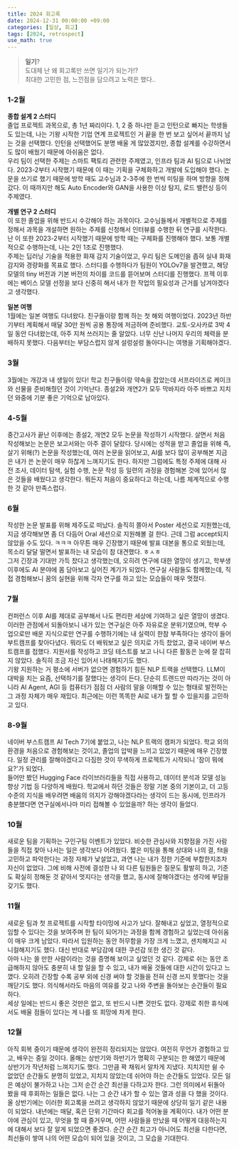```yaml
---
title: 2024 회고록
date: 2024-12-31 00:00:00 +09:00
categories: [일상, 회고]
tags: [2024, retrospect]
use_math: true
---
```

> **일기**?  
도대체 난 왜 회고록만 쓰면 일기가 되는가!?  
최대한 고민한 점, 느낀점을 담으려고 노력은 했다..

### 1-2월
**종합 설계 2 스터디**  
졸업 프로젝트 과목으로, 총 1년 짜리이다. 1, 2 중 하나만 듣고 인턴으로 빠지는 학생들도 있는데, 나는 기왕 시작한 기업 연계 프로젝트인 거 끝을 한 번 보고 싶어서 끝까지 남는 것을 선택했다. 인턴을 선택했어도 분명 배울 게 많았겠지만, 종합 설계를 수강하면서도 많이 배웠기 때문에 아쉬움은 없다.  
우리 팀이 선택한 주제는 스마트 팩토리 관련한 주제였고, 인프라 팀과 AI 팀으로 나뉘었다. 2023-2부터 시작했기 때문에 이 때는 기획을 구체화하고 개발에 도입해야 했다. 논문을 쓰기로 했기 때문에 방학 때도 교수님과 2-3주에 한 번씩 미팅을 하며 방향을 정해갔다. 이 때까지만 해도 Auto Encoder와 GAN을 사용한 이상 탐지, 로드 밸런싱 등이 주제였다.

**개별 연구 2 스터디**  
이 또한 졸업을 위해 반드시 수강해야 하는 과목이다. 교수님들께서 개별적으로 주제를 정해서 과목을 개설하면 원하는 주제를 신청해서 인터뷰를 수행한 뒤 연구를 시작한다. 난 이 또한 2023-2부터 시작했기 때문에 방학 때는 구체화를 진행해야 했다. 보통 개별적으로 수행하는데, 나는 2인 1조로 진행했다.  
주제는 딥러닝 기술을 적용한 화재 감지 기술이었고, 우리 팀은 도메인을 좁혀 실내 화재 감지와 경량화를 목표로 했다. 스터디를 수행하다가 팀원이 YOLOv7을 발견했고, 해당 모델의 tiny 버전과 기본 버전의 차이를 코드를 뜯어보며 스터디를 진행했다. 프젝 이후에는 베이스 모델 선정을 보다 신중히 해서 내가 한 작업의 필요성과 근거를 남겨야겠다고 생각했다.  

**일본 여행**  
1월에는 일본 여행도 다녀왔다. 친구들이랑 함께 하는 첫 해외 여행이었다. 2023년 하반기부터 계획해서 매달 30만 원씩 공용 통장에 저금하며 준비했다. 교토-오사카로 3박 4일 동안 다녀왔는데, 아주 지쳐 쓰러지는 줄 알았다. 너무 신난 나머지 우리의 체력을 분배하지 못했다. 다음부터는 부담스럽지 않게 설렁설렁 돌아다니는 여행을 기획해야겠다.

### 3월
3월에는 개강과 내 생일이 있다! 학교 친구들이랑 약속을 잡았는데 서프라이즈로 케이크와 선물을 준비해줬던 것이 기억난다. 종설2와 개연2가 모두 막바지라 아주 바쁘고 지치던 와중에 기분 좋은 기억으로 남아있다.

### 4-5월
중간고사가 끝난 이후에는 종설2, 개연2 모두 논문을 작성하기 시작했다. 살면서 처음 작성해보는 논문은 보고서와는 아주 결이 달랐다. 당시에는 성적을 받고 졸업을 위해 즉, 살기 위해(?) 논문을 작성했는데, 여러 논문을 읽어보고, AI를 보다 많이 공부해본 지금은 내가 쓴 논문이 매우 하찮게 느껴지기도 한다. 하지만 그럼에도 특정 주제에 대해 사전 조사, 데이터 탐색, 실험 수행, 논문 작성 등 일련의 과정을 경험해본 것에 있어서 많은 것들을 배웠다고 생각한다. 뭐든지 처음이 중요하다고 하는데, 나름 체계적으로 수행한 것 같아 만족스럽다.

### 6월
작성한 논문 발표를 위해 제주도로 떠났다. 솔직히 쫄아서 Poster 세션으로 지원했는데, 지금 생각해보면 좀 더 다듬어 Oral 세션으로 지원해볼 걸 한다. 근데 그럼 accept되지 않았을 수도 있다. ㅋㅋㅋ 아무튼 매우 긴장했기 때문에 발표 대본을 통으로 외웠는데, 목소리 달달 떨면서 발표하는 내 모습이 참 대견했다. ㅎㅅㅎ  
그저 긴장과 기대만 가득 찼다고 생각했는데, 오히려 연구에 대한 열망이 생기고, 학부생 이후에도 AI 분야에 몸 담아보고 싶어진 계기가 되었다. 연구실 사람들도 함께했는데, 직접 경험해보니 꿈의 실현을 위해 각자 연구를 하고 있는 모습들이 매우 멋졌다.

### 7월
컨퍼런스 이후 AI를 제대로 공부해서 나도 편리한 세상에 기여하고 싶은 열망이 생겼다. 이러한 관점에서 되돌아보니 내가 있는 연구실은 아주 자유로운 분위기였으며, 학부 수업으로만 배운 지식으로만 연구를 수행하기에는 내 실력이 한참 부족하다는 생각이 들어 부트캠프를 찾아다녔다. 뭐라도 더 배워보고 싶은 의지로 가득 찼었고, 결국 네이버 부스트캠프를 접했다. 지원서를 작성하고 코딩 테스트를 보고 나니 다른 활동은 눈에 잘 잡히지 않았다. 솔직히 조금 자신 있어서 나태해지기도 했다.  
기왕 지원하는 거 평소에 서버가 없으면 경험하기 힘든 NLP 트랙을 선택했다. LLM이 대박을 치는 요즘, 선택하기를 잘했다는 생각이 든다. 단순히 트렌드만 따라가는 것이 아니라 AI Agent, AGI 등 컴퓨터가 점점 더 사람의 말을 이해할 수 있는 형태로 발전하는 그 과정 자체가 매우 재밌다. 최근에는 이런 똑똑한 AI로 내가 뭘 할 수 있을지를 고민하고 있다.

### 8-9월
네이버 부스트캠프 AI Tech 7기에 붙었고, 나는 NLP 트랙의 캠퍼가 되었다. 학교 외의 환경을 처음으로 경험해보는 것이고, 졸업의 압박을 느끼고 있었기 때문에 매우 긴장했다. 일정 관리를 잘해야겠다고 다짐한 것이 무색하게 프로젝트가 시작되니 '잠이 뭐에요?'가 되었다.  
들어만 봤던 Hugging Face 라이브러리들을 직접 사용하고, 데이터 분석과 모델 성능 향상 기법 등 다양하게 배웠다. 학교에서 하던 것들은 정말 기본 중의 기본이고, 더 고등 수준의 지식을 배우려면 배움의 의지가 강해야겠다라는 생각이 드는 동시에, 인프라가 충분했다면 연구실에서나마 미리 접해볼 수 있었을까? 하는 생각이 들었다.

### 10월
새로운 팀을 기획하는 구인구팀 이벤트가 있었다. 비슷한 관심사와 지향점을 가진 사람들을 직접 찾아 나서는 일은 생각보다 어려웠다. 짧은 미팅을 통해 상대와 나의 결, fit을 고민하고 파악한다는 과정 자체가 낯설었고, 과연 나는 내가 정한 기준에 부합한지조차 자신이 없었다. 그에 비해 사전에 결성한 나 외 다른 팀원들은 질문도 활발히 하고, 기준도 확실히 정해둔 것 같아서 멋지다는 생각을 했고, 동시에 잘해야겠다는 생각에 부담을 갖기도 했다.

### 11월
새로운 팀과 첫 프로젝트를 시작할 타이밍에 사고가 났다. 잘해내고 싶었고, 열정적으로 임할 수 있다는 것을 보여주며 한 팀이 되어가는 과정을 함께 경험하고 싶었는데 아쉬움이 매우 크게 남았다. 따라서 입원하는 동안 허무함을 가장 크게 느꼈고, 센치해지고 시니컬해지기도 했다. 대신 반대로 부담감에 대한 쿠션감 또한 생긴 것 같다.  
아마 나는 쓸 만한 사람이라는 것을 증명해 보이고 싶었던 것 같다. 강제로 쉬는 동안 조급해하지 않아도 충분히 내 할 일을 할 수 있고, 내가 배울 것들에 대한 시간이 있다고 느꼈다. 오히려 긴장할 수록 공부 외에 신경 써야 할 것들을 전혀 신경 쓰지 못했다는 것을 깨닫기도 했다. 의식해서라도 마음의 여유를 갖고 나와 주변을 돌아보는 순간들이 필요하다.  
세상 일에는 반드시 좋은 것만은 없고, 또 반드시 나쁜 것만도 없다. 강제로 취한 휴식에서도 배울 점들이 있다는 게 나를 또 희망에 차게 한다.  

### 12월
아직 회복 중이기 때문에 생각이 완전히 정리되지는 않았다. 여전히 무언가 경험하고 있고, 배우는 중일 것이다. 올해는 상반기와 하반기가 명확히 구분되는 한 해였기 때문에 상반기가 작년처럼 느껴지기도 했다. 그만큼 꽉 채워서 알차게 지냈다. 지치지만 쉴 수 없었던 순간들도 분명히 있었고, 지치지 않았는데 쉬어야 하는 순간들도 있었다. 모든 일은 예상이 불가하고 나는 그저 순간 순간 최선을 다하고자 한다. 그런 의미에서 뒤돌아 봤을 때 후회하는 일들은 없다. 나는 그 순간 내가 할 수 있는 열과 성을 다 했을 것이다.  
올 상반기에는 이러한 회고록을 쓰려고 생각하지 않았기 때문에 상당히 일기 같은 내용이 되었다. 내년에는 매달, 혹은 단위 기간마다 회고를 적어놓을 계획이다. 내가 어떤 분야에 관심이 있고, 무엇을 할 때 즐거우며, 어떤 사람들을 만났을 때 어떻게 대응하는지에 대해서 보다 잘 알게 되었으면 좋겠다. 순간 순간 최고가 아니어도 최선을 다한다면, 최선들이 쌓여 나의 어떤 모습이 되어 있을 것이고, 그 모습을 기대한다.